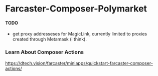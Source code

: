 # Farcaster-Composer-Polymarket

#### TODO
- get proxy addresseses for MagicLink, currently limited to proxies created through Metamask (i think).

### Learn About Composer Actions
https://dtech.vision/farcaster/miniapps/quickstart-farcaster-composer-actions/